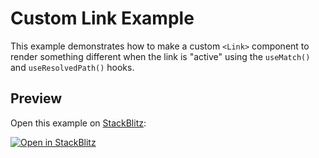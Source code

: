 # Custom Link Example

This example demonstrates how to make a custom `<Link>` component to render something different when the link is "active" using the `useMatch()` and `useResolvedPath()` hooks.

## Preview

Open this example on [StackBlitz](https://stackblitz.com):

[![Open in StackBlitz](https://developer.stackblitz.com/img/open_in_stackblitz.svg)](https://stackblitz.com/github/remix-run/react-router/tree/main/examples/custom-link?file=src/App.tsx)

